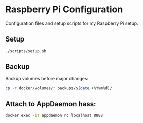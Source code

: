 # Raspberry Pi Configuration

Configuration files and setup scripts for my Raspberry Pi setup.

## Setup
```bash
./scripts/setup.sh
```

## Backup
Backup volumes before major changes:
```bash
cp -r docker/volumes/* backups/$(date +%Y%m%d)/
```

## Attach to AppDaemon hass:

```bash
docker exec -it appdaemon nc localhost 8888
```

